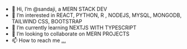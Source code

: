 - 👋 Hi, I’m @sandaji, a MERN STACK DEV
- 👀 I’m interested in REACT, PYTHON, R , NODEJS, MYSQL, MONGODB, TAILWIND CSS, BOOTSTRAP
- 🌱 I’m currently learning NEXTJS WITH TYPESCRIPT
- 💞️ I’m looking to collaborate on MERN PROJECTS
- 📫 How to reach me [...](https://wa.link/s08fo7)

<!---
sandaji/sandaji is a ✨ special ✨ repository because its `README.md` (this file) appears on your GitHub profile.
You can click the Preview link to take a look at your changes.
--->
